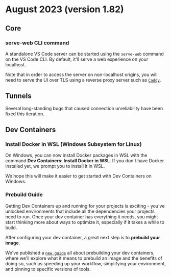 # August 2023 (version 1.82)

## Core

### serve-web CLI command

A standalone VS Code server can be started using the `serve-web` command on the VS Code CLI. By default, it'll serve a web experience on your localhost.

Note that in order to access the server on non-localhost origins, you will need to serve the UI over TLS using a reverse proxy server such as [`Caddy`](HTTPS://caddyserver.com/).

## Tunnels

Several long-standing bugs that caused connection unreliability have been fixed this iteration.

## Dev Containers

### Install Docker in WSL (Windows Subsystem for Linux)

On Windows, you can now install Docker packages in WSL with the command **Dev Containers: Install Docker in WSL**. If you don't have Docker installed yet, we prompt you to install it in WSL.

We hope this will make it easier to get started with Dev Containers on Windows.

### Prebuild Guide

Getting Dev Containers up and running for your projects is exciting - you've unlocked environments that include all the dependencies your projects need to run. Once your dev container has everything it needs, you might start thinking more about ways to optimize it, especially if it takes a while to build.

After configuring your dev container, a great next step is to **prebuild your image**.

We've published a [`new guide`](HTTPS://containers.dev/guide/prebuild) all about prebuilding your dev containers, where we'll explore what it means to prebuild an image and the benefits of doing so, such as speeding up your workflow, simplifying your environment, and pinning to specific versions of tools.

